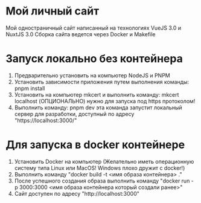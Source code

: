# Мой личный сайт

Мой одностраничный сайт написанный на технологиях VueJS 3.0 и NuxtJS 3.0
Сборка сайта ведется через Docker и Makefile

# Запуск локально без контейнера
1) Предварительно установить на компьютер NodeJS и PNPM
2) Установить зависимости приложения путем выполнения команды: pnpm install
3) Установить на компьютер mkcert и выполнить команду: mkcert localhost (ОПЦИОНАЛЬНО) нужно для запуска под https протоколом!
4) Выполнить команду: pnpm dev эта команда запустит локальный сервер для разработки, доступный по адресу "https://localhost:3000/"

# Для запуска в docker контейнере
1) Установить Docker на компьютер (Желательно иметь операционную систему типа Linux или MacOS! Windows плохо дружит c docker!)
2) Выполнить команду "docker build -t <имя образа контейнера> ."
3) После успешного создания образа выполнить команду "docker run -p 3000:3000 <имя образа контейнера который создали ранее>"
4) Сайт доступен по адресу "http://localhost:3000"